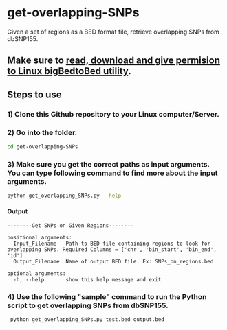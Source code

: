 # get-overlapping-SNPs
Given a set of regions as a BED format file, retrieve overlapping SNPs from dbSNP155.

## Make sure to [read, download and give permision to Linux bigBedtoBed utility](http://hgdownload.soe.ucsc.edu/downloads.html#utilities_downloads).

## Steps to use

### 1)  Clone this Github repository to your Linux computer/Server.
### 2) Go into the folder.

```sh
cd get-overlapping-SNPs
```

### 3) Make sure you get the correct paths as input arguments. You can type following command to find more about the input arguments.

```sh
python get_overlapping_SNPs.py --help
```
#### Output 

```
--------Get SNPs on Given Regions--------

positional arguments:
  Input_Filename   Path to BED file containing regions to look for overlapping SNPs. Required Columns = ['chr', 'bin_start', 'bin_end', 'id']
  Output_Filename  Name of output BED file. Ex: SNPs_on_regions.bed

optional arguments:
  -h, --help       show this help message and exit
```

### 4)  Use the following "sample" command to run the Python script to get overlapping SNPs from dbSNP155.
```sh
 python get_overlapping_SNPs.py test.bed output.bed
```